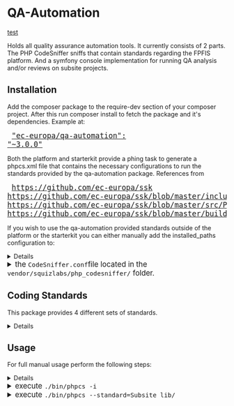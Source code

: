 # QA-Automation
[test](#test)

Holds all quality assurance automation tools. It currently consists of 2
parts. The PHP CodeSniffer sniffs that contain standards regarding the
FPFIS platform. And a symfony console implementation for running QA
analysis and/or reviews on subsite projects.

## Installation
Add the composer package to the require-dev section of your composer project.
After this run composer install to fetch the package and it's dependencies.
Example at:

<big><pre>
["ec-europa/qa-automation": "~3.0.0"](https://github.com/ec-europa/ssk/blob/master/includes/composer/composer.json#L22)
</pre></big>

Both the platform and starterkit provide a phing task to generate a phpcs.xml
file that contains the necessary configurations to run the standards provided
by the qa-automation package. References from 

<big><pre>
https://github.com/ec-europa/ssk
https://github.com/ec-europa/ssk/blob/master/includes/build/build.test.xml#L78-L110
https://github.com/ec-europa/ssk/blob/master/src/Phing/PhpCodeSnifferConfigurationTask.php#L109-L129
https://github.com/ec-europa/ssk/blob/master/build.properties.dist#L269-L311)
</pre></big>

If you wish to use the qa-automation provided standards outside of the platform
or the starterkit you can either manually add the installed_paths configuration to:

<big><details>
   <summary id="test">the <code>phpcs.xml</code> file located in the <code>root/</code> folder of your project.</summary>
    <p>

```xml
<?xml version="1.0" encoding="UTF-8"?>
<ruleset name="NextEuropa_default">
  <config name="installed_paths" value="../../ec-europa/qa-automation/phpcs/SubStandards" />
  <rule ref="Subsite"/>
</ruleset>
```
</p></details>
<details>
    <summary>the <code>CodeSniffer.conf</code>file located in the <code>vendor/squizlabs/php_codesniffer/</code> folder.</summary>
    <p>

```php
<?php
 $phpCodeSnifferConfig = array (
  'default_standard' => '/var/www/html/phpcs.xml',
  'installed_paths' => '../../ec-europa/qa-automation/phpcs/SubStandards'
  'ignore_warnings_on_exit' => '0',
);
```
</p></details></big>


## Coding Standards
This package provides 4 different sets of standards.

<big><details>
    <summary>Two internal and two external:</summary>

|Type|Provided by package|Location in package|Provided Standards|
|:---|:---|:---|:---|
|Main|[ec-europa/qa-automation](https://github.com/ec-europa/qa-automation)|[/phpcs/Standards/*](https://github.com/ec-europa/qa-automation/tree/release/3.0/phpcs/Standards)|DrupalSecure and QualityAssurance|
|Sub|[ec-europa/qa-automation](https://github.com/ec-europa/qa-automation)|[/phpcs/SubStandards/*](https://github.com/ec-europa/qa-automation/tree/release/3.0/phpcs/SubStandards)|Platform, Subsite and QA|
|Main|[drupal/coder](https://github.com/klausi/coder)|[/coder_sniffer/*](https://github.com/klausi/coder/tree/master/coder_sniffer)|Drupal and DrupalPractice|
|Main|[squizlabs/php_codesniffer](https://github.com/squizlabs/PHP_CodeSniffer)|[/src/Standards/*](https://github.com/squizlabs/PHP_CodeSniffer/tree/master/src/Standards)|PHPCS, Zend, PSR2, PSR1, MySource, PEAR and Squiz|

* Each set is either a main or sub standard:
  * Main standards contain actual sniffs and possibly ruleset.
  * Sub standards are compilations of main standards and only contain a ruleset.
</details></big>


## Usage

For full manual usage perform the following steps:

<big><details>
    <summary>add the installed_paths to <code>CodeSniffer.conf</code></summary>
    <p>

```php
<?php
// Put paths into array for readability.
// Using relative paths in regard to the location of this file:
// vendor/squizlabs/php_codesniffer/CodeSniffer.conf
$installedPaths = array(
   '../../drupal/coder/coder_sniffer',
   '../../ec-europa/qa-automation/phpcs/Standards',
   '../../ec-europa/qa-automation/phpcs/SubStandards',
 );
// Add the paths comma seperated to the installed_paths setting.
$phpCodeSnifferConfig = array(
  'installed_paths' => implode(',', $installedPaths),
);
```
</p></details>
<details>
    <summary>execute <code>./bin/phpcs -i</code></summary>
    <p>

```bash
The installed coding standards are PHPCS, Zend, PSR2, PSR1, MySource, PEAR, Squiz,
DrupalPractice, Drupal, QualityAssurance, DrupalSecure, QA, Platform and Subsite
```
</p></details>
<details>
    <summary>execute <code>./bin/phpcs --standard=Subsite lib/</code></summary>
    <p>

```bash
FILE: /var/www/html/lib/modules/example_module/example_module.info
----------------------------------------------------------------------
FOUND 2 ERRORS AFFECTING 1 LINE
----------------------------------------------------------------------
 1 | ERROR | "php" property is missing in the info file
 1 | ERROR | "multisite_version" property is missing in the info file
----------------------------------------------------------------------
Time: 206ms; Memory: 10Mb
```
</p></details></big>
